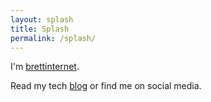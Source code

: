 ```yaml
---
layout: splash
title: Splash
permalink: /splash/
---
```


I'm [brettinternet](http://www.brettgardiner.net).

Read my tech [blog](http://www.brettgardiner.net/blog/) or find me on social media.
